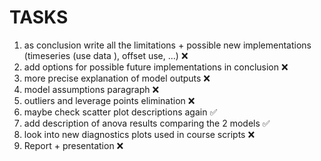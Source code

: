 # TASKS

1. as conclusion write all the limitations + possible new implementations (timeseries (use data ), offset use, ...) ❌
2.  add options for possible future implementations in conclusion ❌
3.  more precise explanation of model outputs ❌
4.  model assumptions paragraph ❌
5.  outliers and leverage points elimination ❌
6.  maybe check scatter plot descriptions again ✅
7.  add description of anova results comparing the 2 models ✅
8.  look into new diagnostics plots used in course scripts ❌
9.  Report + presentation ❌